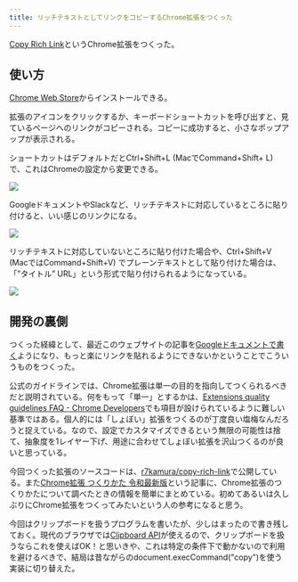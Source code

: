 ```yaml
---
title: リッチテキストとしてリンクをコピーするChrome拡張をつくった
---
```

[Copy Rich Link](https://chrome.google.com/webstore/detail/copy-rich-link/hikiamlgpdcabppakpmemaofmkgknpea)というChrome拡張をつくった。

使い方
---

[Chrome Web Store](https://chrome.google.com/webstore/detail/copy-rich-link/hikiamlgpdcabppakpmemaofmkgknpea)からインストールできる。

拡張のアイコンをクリックするか、キーボードショートカットを呼び出すと、見ているページへのリンクがコピーされる。コピーに成功すると、小さなポップアップが表示される。

ショートカットはデフォルトだとCtrl+Shift+L (MacでCommand+Shift+ L) で、これはChromeの設定から変更できる。

![](https://lh3.googleusercontent.com/qZeQNhM2Km7k52LRqtgblC5uIiJ42_Zoa4md-QibxbESfndz-0LI2k_xS9gYQ0AvNnrq63mr07ty35seDgD9FiYe2Qf9fVYv3rlnl_Z4MUXPtIwc1VDIFDl95DN5O7UjTpewUqjP_RQljaC56g)

GoogleドキュメントやSlackなど、リッチテキストに対応しているところに貼り付けると、いい感じのリンクになる。

![](https://lh6.googleusercontent.com/j734q5TH7Xto_lBS-8GD_3nf9dj57cm77ARxOTkx2RUHKkA1za6s5APhcmQMbqgh7gYI1wStYJnfCyoyGdGVFwJC6k27ufjyMINNTKAyyW7mQSFZDoVj8FZ9oxurMKGUl3brWj4audgmMoMIyA)

リッチテキストに対応していないところに貼り付けた場合や、Ctrl+Shift+V (MacではCommand+Shift+V) でプレーンテキストとして貼り付けた場合は、「”タイトル” URL」という形式で貼り付けられるようになっている。

![](https://lh6.googleusercontent.com/5gDyfSzGZyFy3_-Hd1qDT_kjR8Kuo6jdBx8Bq54ZuK1UGwcj2Y2mDiRN1Zy0Z532JcDx0RTyUYG_IKrY1OedM2H26Yq89xxk3Mny3jWyW5VmbDhJrf0oyDlUe2dIxqrlcellEStz9ZtqUhTFBA)

開発の裏側
-----

つくった経緯として、最近このウェブサイトの記事を[Googleドキュメントで書く](https://r7kamura.com/articles/2022-05-04-diary)ようになり、もっと楽にリンクを貼れるようにできないかということでこういうものをつくった。

公式のガイドラインでは、Chrome拡張は単一の目的を指向してつくられるべきだと説明されている。何をもって「単一」とするかは、[Extensions quality guidelines FAQ - Chrome Developers](https://developer.chrome.com/docs/extensions/mv3/single_purpose/#one)でも項目が設けられているように難しい基準ではある。個人的には「しょぼい」拡張をつくるのが丁度良い塩梅なんだろうと捉えている。なので、設定でカスタマイズできるという無限の可能性は捨て、抽象度を1レイヤー下げ、用途に合わせてしょぼい拡張を沢山つくるのが良いと思っている。

今回つくった拡張のソースコードは、[r7kamura/copy-rich-link](https://github.com/r7kamura/copy-rich-link)で公開している。また[Chrome拡張 つくりかた 令和最新版](https://r7kamura.com/articles/2022-05-07-chrome-extension-dev-2022)という記事に、Chrome拡張のつくりかたについて調べたときの情報を簡単にまとめている。初めてあるいは久しぶりにChrome拡張をつくってみたいという人の参考になると思う。

今回はクリップボードを扱うプログラムを書いたが、少しはまったので書き残しておく。現代のブラウザでは[Clipboard API](https://developer.mozilla.org/ja/docs/Web/API/Clipboard)が使えるので、クリップボードを扱うならこれを使えばOK！と思いきや、これは特定の条件下で動かないので利用を避けるべきで、結局は昔ながらのdocument.execCommand("copy")を使う実装に切り替えた。
